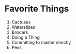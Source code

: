 # Favorite Things

1. Cactuses
2. Waterslides
3. Boxcars
4. Doing a Thing
5. Committing to master directly
6. Pens
